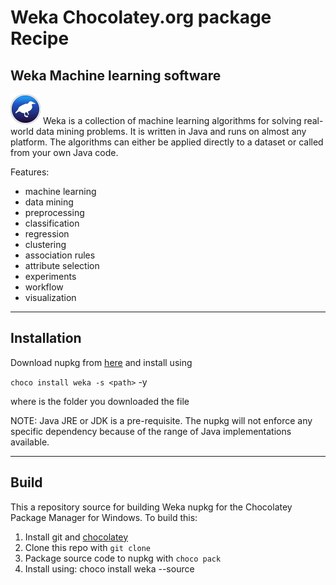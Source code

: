 # Weka Chocolatey.org package Recipe

## Weka Machine learning software

![Weka Logo](https://github.com/gsmitheidw/weka/blob/a61fab09f49ef13c6af8016809e0600a884d7438/weka.png "Weka Logo")
Weka is a collection of machine learning algorithms for solving real-world data mining problems. It is written in Java and runs on almost any platform. The algorithms can either be applied directly to a dataset or called from your own Java code.

Features:
* machine learning
* data mining
* preprocessing
* classification
* regression
* clustering
* association rules
* attribute selection
* experiments
* workflow
* visualization

---
## Installation

Download nupkg from [here](https://github.com/gsmitheidw/weka/releases/download/1.0/weka.3.8.5.nupkg) and install using

`choco install weka -s <path>` -y

where <path> is the folder you downloaded the file

NOTE: Java JRE or JDK is a pre-requisite. The nupkg will not enforce any specific dependency because of the range
of Java implementations available. 

---

## Build
This a repository source for building Weka nupkg for the Chocolatey Package Manager for Windows. 
To build this:

1. Install git and [chocolatey](https://www.chocolatey.org)
2. Clone this repo with `git clone`
3. Package source code to nupkg with `choco pack`
4. Install using: choco install weka --source <current folder where nupkg is>

